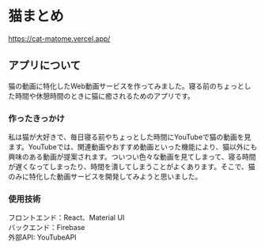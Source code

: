 # 猫まとめ

https://cat-matome.vercel.app/

## アプリについて

猫の動画に特化したWeb動画サービスを作ってみました。寝る前のちょっとした時間や休憩時間のときに猫に癒されるためのアプリです。

### 作ったきっかけ

私は猫が大好きで、毎日寝る前やちょっとした時間にYouTubeで猫の動画を見ます。YouTubeでは、関連動画やおすすめ動画といった機能により、猫以外にも興味のある動画が提案されます。ついつい色々な動画を見てしまって、寝る時間が遅くなってしまったり、時間を潰してしまうことがよくあります。そこで、猫のみに特化した動画サービスを開発してみようと思いました。

### 使用技術

フロントエンド：React、Material UI<br>
バックエンド：Firebase<br>
外部API: YouTubeAPI


